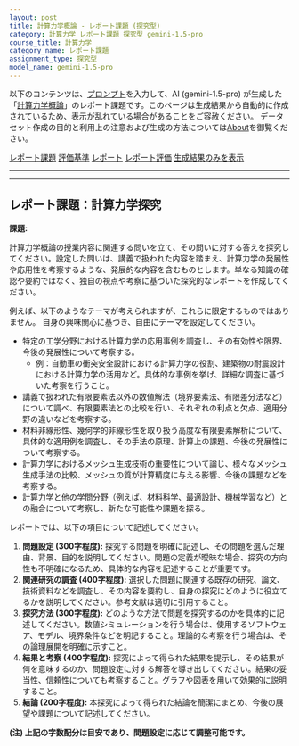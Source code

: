 ```yaml
---
layout: post
title: 計算力学概論 - レポート課題 (探究型)
category: 計算力学 レポート課題 探究型 gemini-1.5-pro
course_title: 計算力学
category_name: レポート課題
assignment_type: 探究型
model_name: gemini-1.5-pro
---
```


以下のコンテンツは、[プロンプト](https://github.com/takedatoshiyuki/synthetic_assignments/tree/main/generated/計算力学/gemini-1.5-pro/prompt_レポート課題-探究型.md)を入力して、AI (gemini-1.5-pro) が生成した「[計算力学概論](/contents/計算力学/)」のレポート課題です。このページは生成結果から自動的に作成されているため、表示が乱れている場合があることをご容赦ください。
データセット作成の目的と利用上の注意および生成の方法については[About](/About)を御覧ください。

[レポート課題](../レポート課題-探究型)
[評価基準](../評価基準-探究型)
[レポート](../レポート-探究型)
[レポート評価](../レポート評価-探究型)
[生成結果のみを表示](https://github.com/takedatoshiyuki/synthetic_assignments/tree/main/generated/計算力学/gemini-1.5-pro/レポート課題-探究型.md)
  

***
***
  
## レポート課題：計算力学探究

**課題:**

計算力学概論の授業内容に関連する問いを立て、その問いに対する答えを探究してください。設定した問いは、講義で扱われた内容を踏まえ、計算力学の発展性や応用性を考察するような、発展的な内容を含むものとします。単なる知識の確認や要約ではなく、独自の視点や考察に基づいた探究的なレポートを作成してください。

例えば、以下のようなテーマが考えられますが、これらに限定するものではありません。  自身の興味関心に基づき、自由にテーマを設定してください。

* 特定の工学分野における計算力学の応用事例を調査し、その有効性や限界、今後の発展性について考察する。
    * 例：自動車の衝突安全設計における計算力学の役割、建築物の耐震設計における計算力学の活用など。具体的な事例を挙げ、詳細な調査に基づいた考察を行うこと。
* 講義で扱われた有限要素法以外の数値解法（境界要素法、有限差分法など）について調べ、有限要素法との比較を行い、それぞれの利点と欠点、適用分野の違いなどを考察する。
* 材料非線形性、幾何学的非線形性を取り扱う高度な有限要素解析について、具体的な適用例を調査し、その手法の原理、計算上の課題、今後の発展性について考察する。
* 計算力学におけるメッシュ生成技術の重要性について論じ、様々なメッシュ生成手法の比較、メッシュの質が計算精度に与える影響、今後の課題などを考察する。
* 計算力学と他の学問分野（例えば、材料科学、最適設計、機械学習など）との融合について考察し、新たな可能性や課題を探る。


レポートでは、以下の項目について記述してください。

1. **問題設定 (300字程度):**  探究する問題を明確に記述し、その問題を選んだ理由、背景、目的を説明してください。問題の定義が曖昧な場合、探究の方向性も不明確になるため、具体的な内容を記述することが重要です。
2. **関連研究の調査 (400字程度):**  選択した問題に関連する既存の研究、論文、技術資料などを調査し、その内容を要約し、自身の探究にどのように役立てるかを説明してください。参考文献は適切に引用すること。
3. **探究方法 (300字程度):** どのような方法で問題を探究するのかを具体的に記述してください。数値シミュレーションを行う場合は、使用するソフトウェア、モデル、境界条件などを明記すること。理論的な考察を行う場合は、その論理展開を明確に示すこと。
4. **結果と考察 (400字程度):** 探究によって得られた結果を提示し、その結果が何を意味するのか、問題設定に対する解答を導き出してください。結果の妥当性、信頼性についても考察すること。グラフや図表を用いて効果的に説明すること。
5. **結論 (200字程度):**  本探究によって得られた結論を簡潔にまとめ、今後の展望や課題について記述してください。


**(注) 上記の字数配分は目安であり、問題設定に応じて調整可能です。**
